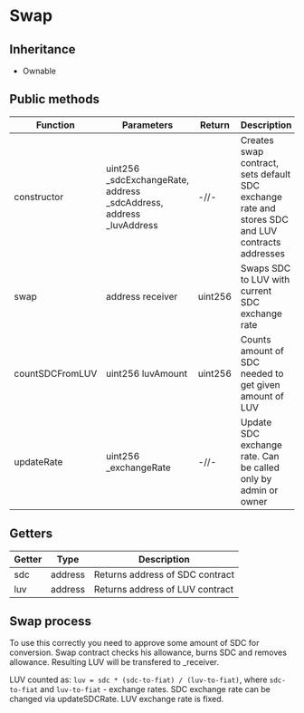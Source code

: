 # Swap

## Inheritance

+ Ownable

## Public methods

|Function|Parameters|Return|Description|
|---|---|---|---|
|constructor|uint256 _sdcExchangeRate, address _sdcAddress, address _luvAddress|-//-|Creates swap contract, sets default SDC exchange rate and stores SDC and LUV contracts addresses|
|swap|address receiver|uint256|Swaps SDC to LUV with current SDC exchange rate|
|countSDCFromLUV|uint256 luvAmount|uint256|Counts amount of SDC needed to get given amount of LUV|
|updateRate|uint256 _exchangeRate|-//-|Update SDC exchange rate. Can be called only by admin or owner|

## Getters

|Getter|Type|Description|
|---|---|---|
|sdc|address|Returns address of SDC contract|
|luv|address|Returns address of LUV contract|

## Swap process

To use this correctly you need to approve some amount of SDC for conversion. Swap contract checks his allowance, burns SDC and removes allowance.
Resulting LUV will be transfered to _receiver.

LUV counted as:
`luv = sdc * (sdc-to-fiat) / (luv-to-fiat)`, where `sdc-to-fiat` and `luv-to-fiat` - exchange rates. SDC exchange rate can be changed via updateSDCRate. LUV exchange rate is fixed.
